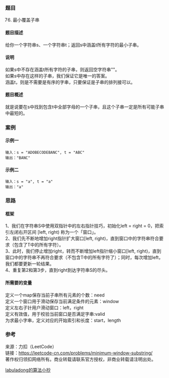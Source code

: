 ### 题目

76. 最小覆盖子串

#### 题目描述

给你一个字符串s、一个字符串t；返回s中涵盖t所有字符的最小子串。

#### 说明

如果s中不存在涵盖t所有字符的子串，则返回空字符串""。  
如果s中存在这样的子串，我们保证它是唯一的答案。  
涵盖t，则是不需要是有序的字串，只要保证是子串的排列接可以。  

#### 题目概述
就是说要在s中找到包含t中全部字母的一个子串，且这个子串一定是所有可能子串中最短的。  

### 案例

#### 示例一

```示例一
输入：s = "ADOBECODEBANC", t = "ABC"
输出："BANC"
```

#### 示例二

```示例二
输入：s = "a", t = "a"
输出："a"
```

### 思路

#### 框架
1、我们在字符串S中使用双指针中的左右指针技巧，初始化left = right = 0，把索引左闭右开区间 [left, right) 称为一个「窗口」。  
2、我们先不断地增加right指针扩大窗口[left, right)，直到窗口中的字符串符合要求（包含了T中的所有字符）。  
3、此时，我们停止增加right，转而不断增加left指针缩小窗口[left, right)，直到窗口中的字符串不再符合要求（不包含T中的所有字符了）；同时，每次增加left，我们都要更新一轮结果。  
4、重复第2和第3步，直到right到达字符串S的尽头。  

#### 所需要的变量
定义一个map保存当前子串所有元素的个数：need  
定义一个窗口用于滑动保存当前满足条件的元素：window  
定义左右子针用户滑动窗口：left，right  
定义有效值，用于校验当前窗口是否满足字串:valid  
为求最小字串，定义对应的开始索引和长度：start，length   

### 参考

来源：力扣（LeetCode）  
链接：<https://leetcode-cn.com/problems/minimum-window-substring/>  
著作权归领扣网络所有。商业转载请联系官方授权，非商业转载请注明出处。  

[labuladong的算法小抄](https://labuladong.gitbook.io/algo/di-ling-zhang-bi-du-xi-lie/hua-dong-chuang-kou-ji-qiao-jin-jie)
